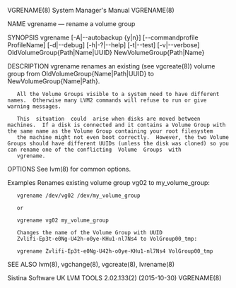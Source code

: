 VGRENAME(8)                                                                              System Manager's Manual                                                                              VGRENAME(8)

NAME
       vgrename — rename a volume group

SYNOPSIS
       vgrename [-A|--autobackup {y|n}] [--commandprofile ProfileName] [-d|--debug] [-h|-?|--help] [-t|--test] [-v|--verbose] OldVolumeGroup{Path|Name|UUID} NewVolumeGroup{Path|Name}

DESCRIPTION
       vgrename renames an existing (see vgcreate(8)) volume group from OldVolumeGroup{Name|Path|UUID} to NewVolumeGroup{Name|Path}.

       All the Volume Groups visible to a system need to have different names.  Otherwise many LVM2 commands will refuse to run or give warning messages.

       This  situation  could  arise when disks are moved between machines.  If a disk is connected and it contains a Volume Group with the same name as the Volume Group containing your root filesystem
       the machine might not even boot correctly.  However, the two Volume Groups should have different UUIDs (unless the disk was cloned) so you can rename one of the conflicting  Volume  Groups  with
       vgrename.

OPTIONS
       See lvm(8) for common options.

Examples
       Renames existing volume group vg02 to my_volume_group:

       vgrename /dev/vg02 /dev/my_volume_group

       or

       vgrename vg02 my_volume_group

       Changes the name of the Volume Group with UUID
       Zvlifi-Ep3t-e0Ng-U42h-o0ye-KHu1-nl7Ns4 to VolGroup00_tmp:

       vgrename Zvlifi-Ep3t-e0Ng-U42h-o0ye-KHu1-nl7Ns4 VolGroup00_tmp

SEE ALSO
       lvm(8), vgchange(8), vgcreate(8), lvrename(8)

Sistina Software UK                                                                 LVM TOOLS 2.02.133(2) (2015-10-30)                                                                        VGRENAME(8)
